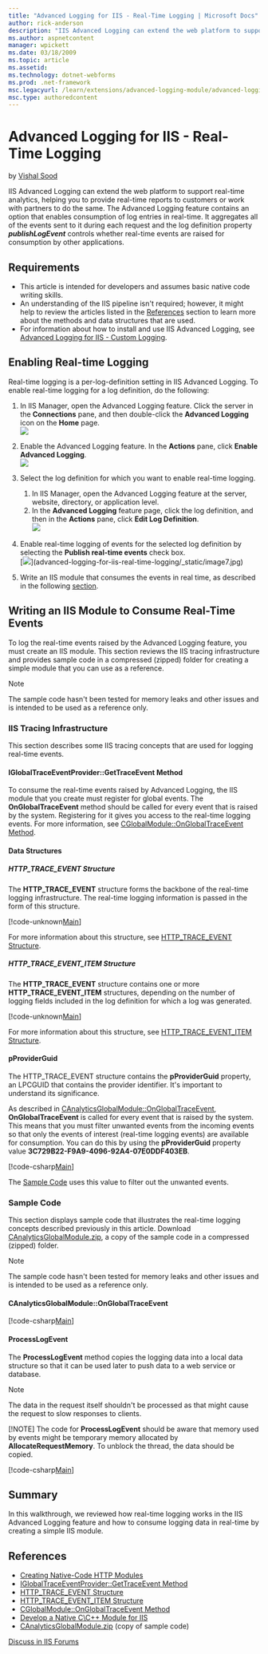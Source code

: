```yaml
---
title: "Advanced Logging for IIS - Real-Time Logging | Microsoft Docs"
author: rick-anderson
description: "IIS Advanced Logging can extend the web platform to support real-time analytics, helping you to provide real-time reports to customers or work with partners..."
ms.author: aspnetcontent
manager: wpickett
ms.date: 03/18/2009
ms.topic: article
ms.assetid: 
ms.technology: dotnet-webforms
ms.prod: .net-framework
msc.legacyurl: /learn/extensions/advanced-logging-module/advanced-logging-for-iis-real-time-logging
msc.type: authoredcontent
---
```

Advanced Logging for IIS - Real-Time Logging
====================
by [Vishal Sood](https://twitter.com/vishalsood)

IIS Advanced Logging can extend the web platform to support real-time analytics, helping you to provide real-time reports to customers or work with partners to do the same. The Advanced Logging feature contains an option that enables consumption of log entries in real-time. It aggregates all of the events sent to it during each request and the log definition property ***publishLogEvent*** controls whether real-time events are raised for consumption by other applications.

<a id="requirements"></a>

## Requirements

- This article is intended for developers and assumes basic native code writing skills.
- An understanding of the IIS pipeline isn't required; however, it might help to review the articles listed in the [References](advanced-logging-for-iis-real-time-logging.md#references) section to learn more about the methods and data structures that are used.
- For information about how to install and use IIS Advanced Logging, see [Advanced Logging for IIS - Custom Logging](advanced-logging-for-iis-custom-logging.md).

## Enabling Real-time Logging

Real-time logging is a per-log-definition setting in IIS Advanced Logging. To enable real-time logging for a log definition, do the following:

1. In IIS Manager, open the Advanced Logging feature. Click the server in the **Connections** pane, and then double-click the **Advanced Logging** icon on the **Home** page.  
    [![](advanced-logging-for-iis-real-time-logging/_static/image2.jpg)](advanced-logging-for-iis-real-time-logging/_static/image1.jpg)
2. Enable the Advanced Logging feature. In the **Actions** pane, click **Enable Advanced Logging**.  
    [![](advanced-logging-for-iis-real-time-logging/_static/image4.jpg)](advanced-logging-for-iis-real-time-logging/_static/image3.jpg)
3. Select the log definition for which you want to enable real-time logging.

    1. In IIS Manager, open the Advanced Logging feature at the server, website, directory, or application level.
    2. In the **Advanced Logging** feature page, click the log definition, and then in the **Actions** pane, click **Edit Log Definition**.  
        [![](advanced-logging-for-iis-real-time-logging/_static/image6.jpg)](advanced-logging-for-iis-real-time-logging/_static/image5.jpg)
4. Enable real-time logging of events for the selected log definition by selecting the **Publish real-time events** check box.  
    [[![](advanced-logging-for-iis-real-time-logging/_static/image9.jpg)](advanced-logging-for-iis-real-time-logging/_static/image8.jpg)](advanced-logging-for-iis-real-time-logging/_static/image7.jpg)
5. Write an IIS module that consumes the events in real time, as described in the following [section](advanced-logging-for-iis-real-time-logging.md#module).

<a id="module"></a>

## Writing an IIS Module to Consume Real-Time Events

To log the real-time events raised by the Advanced Logging feature, you must create an IIS module. This section reviews the IIS tracing infrastructure and provides sample code in a compressed (zipped) folder for creating a simple module that you can use as a reference.

> [!NOTE]
> The sample code hasn't been tested for memory leaks and other issues and is intended to be used as a reference only.


### IIS Tracing Infrastructure

This section describes some IIS tracing concepts that are used for logging real-time events.

#### IGlobalTraceEventProvider::GetTraceEvent Method

To consume the real-time events raised by Advanced Logging, the IIS module that you create must register for global events. The **OnGlobalTraceEvent** method should be called for every event that is raised by the system. Registering for it gives you access to the real-time logging events. For more information, see [CGlobalModule::OnGlobalTraceEvent Method](https://go.microsoft.com/?linkid=9656643).

#### Data Structures

##### HTTP\_TRACE\_EVENT Structure

The **HTTP\_TRACE\_EVENT** structure forms the backbone of the real-time logging infrastructure. The real-time logging information is passed in the form of this structure.


[!code-unknown[Main](advanced-logging-for-iis-real-time-logging/samples/sample-127282-1.unknown)]


For more information about this structure, see [HTTP\_TRACE\_EVENT Structure](https://go.microsoft.com/?linkid=9656644).

##### HTTP\_TRACE\_EVENT\_ITEM Structure

The **HTTP\_TRACE\_EVENT** structure contains one or more **HTTP\_TRACE\_EVENT\_ITEM** structures, depending on the number of logging fields included in the log definition for which a log was generated.


[!code-unknown[Main](advanced-logging-for-iis-real-time-logging/samples/sample-127282-2.unknown)]


For more information about this structure, see [HTTP\_TRACE\_EVENT\_ITEM Structure](https://go.microsoft.com/?linkid=9656645).

#### pProviderGuid

The HTTP\_TRACE\_EVENT structure contains the **pProviderGuid** property, an LPCGUID that contains the provider identifier. It's important to understand its significance.

As described in [CAnalyticsGlobalModule::OnGlobalTraceEvent](advanced-logging-for-iis-real-time-logging.md#canalyticsglobalmodule), **OnGlobalTraceEvent** is called for every event that is raised by the system. This means that you must filter unwanted events from the incoming events so that only the events of interest (real-time logging events) are available for consumption. You can do this by using the **pProviderGuid** property value **3C729B22-F9A9-4096-92A4-07E0DDF403EB**.


[!code-csharp[Main](advanced-logging-for-iis-real-time-logging/samples/sample3.cs)]


The [Sample Code](advanced-logging-for-iis-real-time-logging.md#samplecode) uses this value to filter out the unwanted events.

<a id="samplecode"></a>

### Sample Code

This section displays sample code that illustrates the real-time logging concepts described previously in this article. Download [CAnalyticsGlobalModule.zip](advanced-logging-for-iis-real-time-logging/_static/advanced-logging-for-iis---real-time-logging-581-canalyticsglobalmodule1.zip), a copy of the sample code in a compressed (zipped) folder.

> [!NOTE]
> The sample code hasn't been tested for memory leaks and other issues and is intended to be used as a reference only.


<a id="canalyticsglobalmodule"></a>

#### CAnalyticsGlobalModule::OnGlobalTraceEvent


[!code-csharp[Main](advanced-logging-for-iis-real-time-logging/samples/sample4.cs)]


#### ProcessLogEvent

The **ProcessLogEvent** method copies the logging data into a local data structure so that it can be used later to push data to a web service or database.

> [!NOTE]
> The data in the request itself shouldn't be processed as that might cause the request to slow responses to clients.
> 
> [!NOTE]
> The code for **ProcessLogEvent** should be aware that memory used by events might be temporary memory allocated by **AllocateRequestMemory**. To unblock the thread, the data should be copied.


[!code-csharp[Main](advanced-logging-for-iis-real-time-logging/samples/sample5.cs)]

<a id="summary"></a>

## Summary

In this walkthrough, we reviewed how real-time logging works in the IIS Advanced Logging feature and how to consume logging data in real-time by creating a simple IIS module.

<a id="references"></a>

## References

- [Creating Native-Code HTTP Modules](https://go.microsoft.com/?linkid=9656646)
- [IGlobalTraceEventProvider::GetTraceEvent Method](https://go.microsoft.com/?linkid=9656647)
- [HTTP\_TRACE\_EVENT Structure](https://go.microsoft.com/?linkid=9656644)
- [HTTP\_TRACE\_EVENT\_ITEM Structure](https://go.microsoft.com/?linkid=9656645)
- [CGlobalModule::OnGlobalTraceEvent Method](https://go.microsoft.com/?linkid=9656643)
- [Develop a Native C\C++ Module for IIS](https://go.microsoft.com/?linkid=9656651)
- [CAnalyticsGlobalModule.zip](advanced-logging-for-iis-real-time-logging/_static/advanced-logging-for-iis---real-time-logging-581-canalyticsglobalmodule2.zip) (copy of sample code)
  
  
[Discuss in IIS Forums](https://forums.iis.net/1160.aspx)